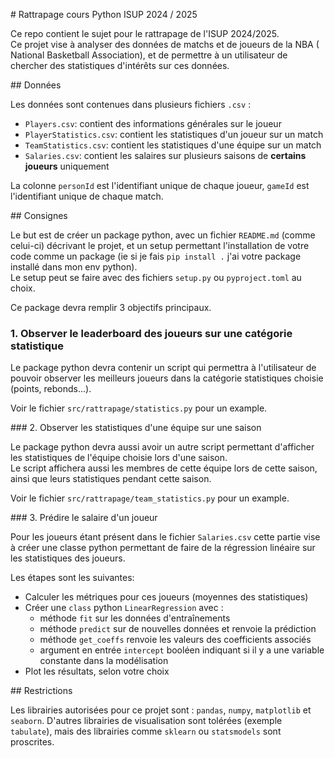 # Rattrapage cours Python ISUP 2024 / 2025

Ce repo contient le sujet pour le rattrapage de l'ISUP 2024/2025.  
Ce projet vise à analyser des données de matchs et de joueurs de la NBA (
National Basketball Association), et de permettre à un utilisateur de chercher
des statistiques d'intérêts sur ces données.

## Données

Les données sont contenues dans plusieurs fichiers `.csv` :

- `Players.csv`: contient des informations générales sur le joueur
- `PlayerStatistics.csv`: contient les statistiques d'un joueur sur un match
- `TeamStatistics.csv`: contient les statistiques d'une équipe sur un match
- `Salaries.csv`: contient les salaires sur plusieurs saisons de **certains
    joueurs** uniquement

La colonne `personId` est l'identifiant unique de chaque joueur, `gameId` est
l'identifiant unique de chaque match.

## Consignes

Le but est de créer un package python, avec un fichier `README.md` (comme 
celui-ci) décrivant le projet, et un setup permettant l'installation de votre
code comme un package (ie si je fais `pip install .` j'ai votre package installé
dans mon env python).  
Le setup peut se faire avec des fichiers `setup.py` ou `pyproject.toml` au choix.

Ce package devra remplir 3 objectifs principaux.  

### 1. Observer le leaderboard des joueurs sur une catégorie statistique

Le package python devra contenir un script qui permettra à l'utilisateur de
pouvoir observer les meilleurs joueurs dans la catégorie statistiques choisie 
(points, rebonds...).  

Voir le fichier `src/rattrapage/statistics.py` pour un example.

### 2. Observer les statistiques d'une équipe sur une saison

Le package python devra aussi avoir un autre script permettant d'afficher les
statistiques de l'équipe choisie lors d'une saison.  
Le script affichera aussi les membres de cette équipe lors de cette saison,
ainsi que leurs statistiques pendant cette saison.

Voir le fichier `src/rattrapage/team_statistics.py` pour un example.

### 3. Prédire le salaire d'un joueur

Pour les joueurs étant présent dans le fichier `Salaries.csv` cette partie vise
à créer une classe python permettant de faire de la régression linéaire sur
les statistiques des joueurs.

Les étapes sont les suivantes:

- Calculer les métriques pour ces joueurs (moyennes des statistiques)
- Créer une `class` python `LinearRegression` avec :
    - méthode `fit` sur les données d'entraînements
    - méthode `predict` sur de nouvelles données et renvoie la prédiction
    - méthode `get_coeffs` renvoie les valeurs des coefficients associés
    - argument en entrée `intercept` booléen indiquant si il y a une variable
        constante dans la modélisation
- Plot les résultats, selon votre choix

## Restrictions

Les librairies autorisées pour ce projet sont : `pandas`, `numpy`, `matplotlib`
et `seaborn`. D'autres librairies de visualisation sont tolérées (exemple
`tabulate`), mais des librairies comme `sklearn` ou `statsmodels` sont
proscrites.

